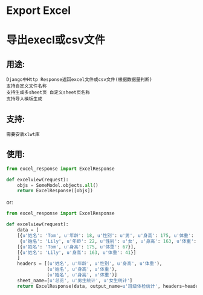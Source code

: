 # Export Excel
导出execl或csv文件
====================

用途:
----
    Django中Http Response返回excel文件或csv文件(根据数据量判断)
    支持自定义文件名称
    支持生成多sheet页 自定义sheet页名称
    支持导入模板生成

支持:
----
    需要安装xlwt库

使用:
----

```python
from excel_response import ExcelResponse

def excelview(request):
    objs = SomeModel.objects.all()
    return ExcelResponse([objs])
```
or:

```python
from excel_response import ExcelResponse

def excelview(request):
    data = [
    [{u'姓名': 'Tom', u'年龄': 18, u'性别': u'男', u'身高': 175, u'体重': 67},
     {u'姓名': 'Lily', u'年龄': 22, u'性别': u'女', u'身高': 163, u'体重': 41}],
    [{u'姓名': 'Tom', u'身高': 175, u'体重': 67}],
    [{u'姓名': 'Lily', u'身高': 163, u'体重': 41}]
    ]
    headers = [(u'姓名', u'年龄', u'性别', u'身高', u'体重'),
               (u'姓名', u'身高', u'体重'),
               (u'姓名', u'身高', u'体重')]
    sheet_name=[u'总览', u'男生统计', u'女生统计']
    return ExcelResponse(data, output_name=u'班级体检统计', headers=headers, is_template=False, sheet_name=sheet_name)
```
